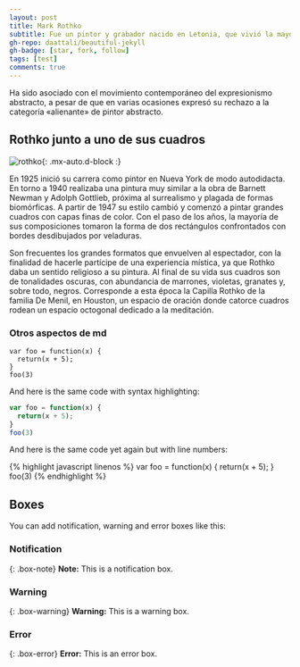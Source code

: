 ```yaml
---
layout: post
title: Mark Rothko
subtitle: Fue un pintor y grabador nacido en Letonia, que vivió la mayor parte de su vida en los Estados Unidos.
gh-repo: daattali/beautiful-jekyll
gh-badge: [star, fork, follow]
tags: [test]
comments: true
---
```


Ha sido asociado con el movimiento contemporáneo del expresionismo abstracto, a pesar de que en varias ocasiones expresó su rechazo a la categoría «alienante» de pintor abstracto.



## Rothko junto a uno de sus cuadros



![rothko](https://github.com/adm-10/despliegueweb/blob/master/assets/img/rothko.jpg){: .mx-auto.d-block :}


En 1925 inició su carrera como pintor en Nueva York de modo autodidacta. En torno a 1940 realizaba una pintura muy similar a la obra de Barnett Newman y Adolph Gottlieb, próxima al surrealismo y plagada de formas biomórficas. A partir de 1947 su estilo cambió y comenzó a pintar grandes cuadros con capas finas de color. Con el paso de los años, la mayoría de sus composiciones tomaron la forma de dos rectángulos confrontados con bordes desdibujados por veladuras.

Son frecuentes los grandes formatos que envuelven al espectador, con la finalidad de hacerle partícipe de una experiencia mística, ya que Rothko daba un sentido religioso a su pintura. Al final de su vida sus cuadros son de tonalidades oscuras, con abundancia de marrones, violetas, granates y, sobre todo, negros. Corresponde a esta época la Capilla Rothko de la familia De Menil, en Houston, un espacio de oración donde catorce cuadros rodean un espacio octogonal dedicado a la meditación.




### Otros aspectos de md

~~~
var foo = function(x) {
  return(x + 5);
}
foo(3)
~~~

And here is the same code with syntax highlighting:

```javascript
var foo = function(x) {
  return(x + 5);
}
foo(3)
```

And here is the same code yet again but with line numbers:

{% highlight javascript linenos %}
var foo = function(x) {
  return(x + 5);
}
foo(3)
{% endhighlight %}

## Boxes
You can add notification, warning and error boxes like this:

### Notification

{: .box-note}
**Note:** This is a notification box.

### Warning

{: .box-warning}
**Warning:** This is a warning box.

### Error

{: .box-error}
**Error:** This is an error box.